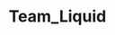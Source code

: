 ---
title: Team_Liquid
crosslinks:
- leagueoflegends
- lol
- LoLeventVoDs
- CLG
- TeamSolomid
- livven
- fifteefiftee
- summonerschool
- VideoEditing
- facepalm
- DotaVods
- realmadrid
- DotA2
- dotavods
- LeagueOfMeta
- overwatched
- '2013'
- Gunners
---